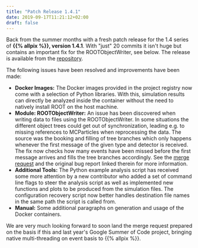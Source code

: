 ```yaml
---
title: "Patch Release 1.4.1"
date: 2019-09-17T11:21:12+02:00
draft: false
---
```


Back from the summer months with a fresh patch release for the 1.4 series of **{{% allpix %}}, version 1.4.1**.
With "just" 20 commits it isn't huge but contains an important fix for the ROOTObjectWriter, see below.
The release is available from the [repository](https://gitlab.cern.ch/allpix-squared/allpix-squared/).

The following issues have been resolved and improvements have been made:
<!--more-->

* **Docker Images:** The Docker images provided in the project registry now come with a selection of Python libraries. With this, simulation results can directly be analyzed inside the container without the need to natively install ROOT on the host machine.
* **Module: ROOTObjectWriter:** An issue has been discovered when writing data to files using the ROOTObjectWriter. In some situations the different object trees could get out of synchronization, leading e.g. to missing references to MCParticles when reprocessing the data. The source was the booking and filling of tree branches which only happens whenever the first message of the given type and detector is received. The fix now checks how many events have been missed before the first message arrives and fills the tree branches accordingly. See the [merge request](https://gitlab.cern.ch/allpix-squared/allpix-squared/merge_requests/232) and the original bug report linked therein for more information.
* **Additional Tools:** The Python example analysis script has received some more attention by a new contributor who added a set of command line flags to steer the analysis script as well as implemented new functions and plots to be produced from the simulation files. The configuration recovery script now better handles destination file names in the same path the script is called from.
* **Manual:** Some additional paragraphs on generation and usage of the Docker containers.

We are very much looking forward to soon land the merge request prepared on the basis if this and last year's Google Summer of Code project, bringing native multi-threading on event basis to {{% allpix %}}.
